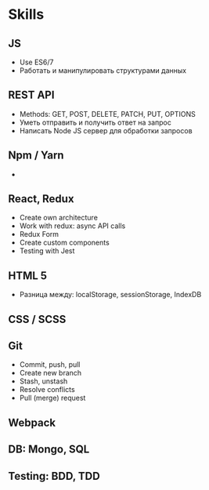 # Skills

## JS
* Use ES6/7
* Работать и манипулировать структурами данных

## REST API
* Methods: GET, POST, DELETE, PATCH, PUT, OPTIONS
* Уметь отправить и получить ответ на запрос
* Написать Node JS сервер для обработки запросов

## Npm / Yarn
* 

## React, Redux
* Create own architecture
* Work with redux: async API calls
* Redux Form
* Create custom components 
* Testing with Jest


## HTML 5
* Разница между: localStorage, sessionStorage, IndexDB


## CSS / SCSS

## Git
* Commit, push, pull
* Create new branch
* Stash, unstash
* Resolve conflicts
* Pull (merge) request

## Webpack

## DB: Mongo, SQL

## Testing: BDD, TDD
